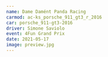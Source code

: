 ```yaml
---
name: Dame Damént Panda Racing
carmod: ac-ks_porsche_911_gt3_r_2016
car: porsche_911-gt3-2016
driver: Simone Saviolo
event: 4Fun Grand Prix
date: 2021-05-17
image: preview.jpg
---
```

